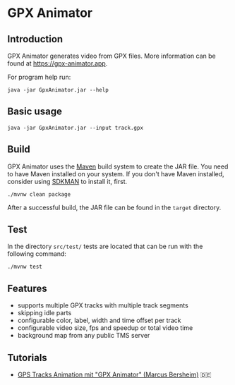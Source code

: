GPX Animator
============

Introduction
------------

GPX Animator generates video from GPX files.
More information can be found at https://gpx-animator.app.

For program help run:

```
java -jar GpxAnimator.jar --help
```

Basic usage
-----------

```
java -jar GpxAnimator.jar --input track.gpx
```

Build
-----------

GPX Animator uses the [Maven](https://maven.apache.org/) build system to create the JAR file. You need to have Maven installed on your system. If you don't have Maven installed, consider using [SDKMAN](https://sdkman.io/) to install it, first.

```
./mvnw clean package
```

After a successful build, the JAR file can be found in the `target` directory.

Test
-----------

In the directory `src/test/` tests are located that can be run with the following command:

```
./mvnw test
```

Features
--------
* supports multiple GPX tracks with multiple track segments
* skipping idle parts
* configurable color, label, width and time offset per track
* configurable video size, fps and speedup or total video time
* background map from any public TMS server

Tutorials
--------
- [GPS Tracks Animation mit "GPX Animator" (Marcus Bersheim)](https://www.youtube.com/watch?v=AtcBVrbB6bg) :de:
